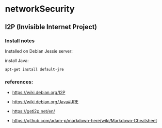 # networkSecurity
## I2P (Invisible Internet Project)
### Install notes
Installed on Debian Jessie server:

install Java:
```bash
apt-get install default-jre
```


### references:
* https://wiki.debian.org/I2P
* https://wiki.debian.org/Java#JRE
* https://geti2p.net/en/

* https://github.com/adam-p/markdown-here/wiki/Markdown-Cheatsheet
